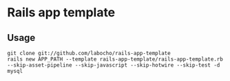 # Rails app template

## Usage

    git clone git://github.com/labocho/rails-app-template
    rails new APP_PATH --template rails-app-template/rails-app-template.rb --skip-asset-pipeline --skip-javascript --skip-hotwire --skip-test -d mysql
